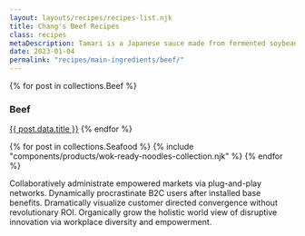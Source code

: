 ```yaml
---
layout: layouts/recipes/recipes-list.njk
title: Chang's Beef Recipes
class: recipes
metaDescription: Tamari is a Japanese sauce made from fermented soybeans. Use ours to create authentic Asian cuisine to serve up in so many ways!
date: 2023-01-04
permalink: "recipes/main-ingredients/beef/"
---
```




{% for post in collections.Beef %}
<h3>Beef</h3>
    <a href="{{ page.url }}">{{ post.data.title }}</a>
{% endfor %}



{% for post in collections.Seafood %}
{% include "components/products/wok-ready-noodles-collection.njk" %}
{% endfor %}


Collaboratively administrate empowered markets via plug-and-play networks. Dynamically procrastinate B2C users after installed base benefits. Dramatically visualize customer directed convergence without revolutionary ROI. Organically grow the holistic world view of disruptive innovation via workplace diversity and empowerment.
